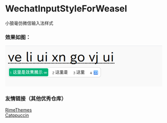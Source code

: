 # WechatInputStyleForWeasel
小狼毫仿微信输入法样式

### 效果如图：
![效果展示](./view.png)

### 友情链接（其他优秀仓库）
[RimeThemes](github.com/Sociopath221/RimeThemes)   
[Catppuccin](github.com/Slinet6056/rime-theme-catppuccin)

